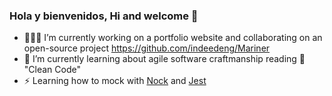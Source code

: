 ### Hola y bienvenidos, Hi and welcome 👋

- 👩🏻‍💻 I’m currently working on a portfolio website and collaborating on an open-source project https://github.com/indeedeng/Mariner
- 🌱 I’m currently learning about agile software craftmanship reading 📖 "Clean Code"
- ⚡️ Learning how to mock with [Nock](https://github.com/nock/nock) and [Jest](https://github.com/jestjs/jest)

<!--
**IngridGdesigns/IngridGdesigns** is a ✨ _special_ ✨ repository because its `README.md` (this file) appears on your GitHub profile.

Here are some ideas to get you started:

- 🔭 I’m currently working on ...
- 🌱 I’m currently learning ...
- 👯 I’m looking to collaborate on ...
- 🤔 I’m looking for help with ...
- 💬 Ask me about ...
- 📫 How to reach me: ...
- 😄 Pronouns: ...
- ⚡ Fun fact: ...
-->
